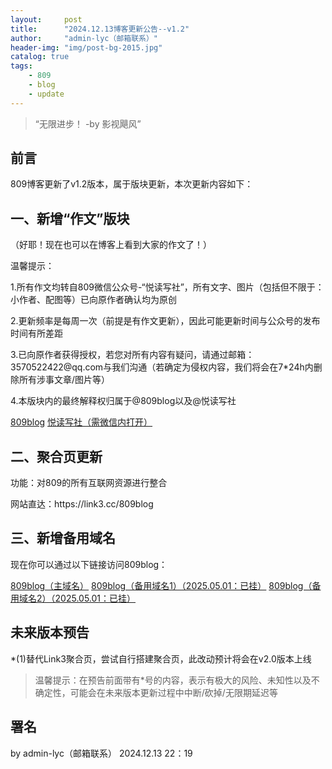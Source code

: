 ```yaml
---
layout:     post
title:      "2024.12.13博客更新公告--v1.2"
author:     "admin-lyc（邮箱联系）"
header-img: "img/post-bg-2015.jpg"
catalog: true
tags:
    - 809
    - blog
    - update
---
```


> “无限进步！ -by 影视飓风”

## 前言

<p>809博客更新了v1.2版本，属于版块更新，本次更新内容如下：</p>

## 一、新增“作文”版块

<p>（好耶！现在也可以在博客上看到大家的作文了！）</p>

<p>温馨提示：</p>

<p>1.所有作文均转自809微信公众号-“悦读写社”，所有文字、图片（包括但不限于：小作者、配图等）已向原作者确认均为原创</p>

<p>2.更新频率是每周一次（前提是有作文更新），因此可能更新时间与公众号的发布时间有所差距</p>

<p>3.已向原作者获得授权，若您对所有内容有疑问，请通过邮箱：3570522422@qq.com与我们沟通（若确定为侵权内容，我们将会在7*24h内删除所有涉事文章/图片等）</p>

<p>4.本版块内的最终解释权归属于@809blog以及@悦读写社</p>

[809blog](https://809blog.us.kg)
[悦读写社（需微信内打开）](https://mp.weixin.qq.com/mp/profile_ext?action=home&__biz=Mzg4Njg3NDU5OA==&scene=124#wechat_redirect)

## 二、聚合页更新

<p>功能：对809的所有互联网资源进行整合</p>

<p>网站直达：https://link3.cc/809blog</p>

## 三、新增备用域名

<p>现在你可以通过以下链接访问809blog：</p>

[809blog（主域名）](https://809blog.dpdns.org)
[809blog（备用域名1）（2025.05.01：已挂）](https://beiyon1.809blog.us.kg)
[809blog（备用域名2）（2025.05.01：已挂）](https://beiyon2.809blog.us.kg)

## 未来版本预告

<p>*(1)替代Link3聚合页，尝试自行搭建聚合页，此改动预计将会在v2.0版本上线</p>

> 温馨提示：在预告前面带有*号的内容，表示有极大的风险、未知性以及不确定性，可能会在未来版本更新过程中中断/砍掉/无限期延迟等

## 署名

<p>by admin-lyc（邮箱联系） 2024.12.13 22：19</p>

<p id = "build"></p>
